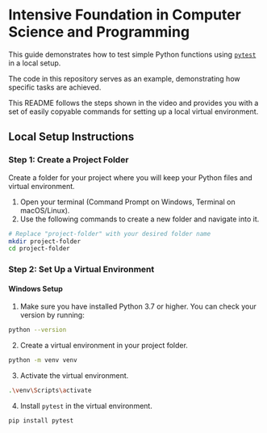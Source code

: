 # Intensive Foundation in Computer Science and Programming

This guide demonstrates how to test simple Python functions using [`pytest`](https://docs.pytest.org/en/stable/contents.html) in a local setup.

The code in this repository serves as an example, demonstrating how specific tasks are achieved. 

This README follows the steps shown in the video and provides you with a set of easily copyable commands for setting up a local virtual environment.

## Local Setup Instructions

### Step 1: Create a Project Folder

Create a folder for your project where you will keep your Python files and virtual environment.

1. Open your terminal (Command Prompt on Windows, Terminal on macOS/Linux).
2. Use the following commands to create a new folder and navigate into it.

```bash
# Replace "project-folder" with your desired folder name
mkdir project-folder
cd project-folder
```

### Step 2: Set Up a Virtual Environment

#### Windows Setup

1. Make sure you have installed Python 3.7 or higher. You can check your version by running:

```bash
python --version
```


2. Create a virtual environment in your project folder.


```bash
python -m venv venv
```


3. Activate the virtual environment.

```bash
.\venv\Scripts\activate
```


4. Install `pytest` in the virtual environment.

```bash
pip install pytest
```



